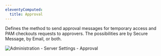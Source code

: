```yaml
---
eleventyComputed:
  title: Approval
---
```

Defines the method to send approval messages for temporary access and PAM checkouts requests to approvers. The possibilities are by Secure Message, by Email, or both.

![Administration - Server Settings - Approval](https://cdnweb.devolutions.net/docs/en/server/ServerOp8086.png)

